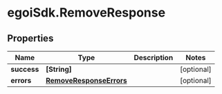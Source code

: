 # egoiSdk.RemoveResponse

## Properties
Name | Type | Description | Notes
------------ | ------------- | ------------- | -------------
**success** | **[String]** |  | [optional] 
**errors** | [**RemoveResponseErrors**](RemoveResponseErrors.md) |  | [optional] 


